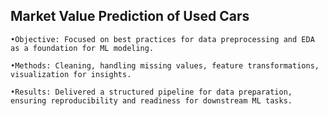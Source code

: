 ﻿## Market Value Prediction of Used Cars


	•Objective: Focused on best practices for data preprocessing and EDA as a foundation for ML modeling.

    •Methods: Cleaning, handling missing values, feature transformations, visualization for insights.

	•Results: Delivered a structured pipeline for data preparation, ensuring reproducibility and readiness for downstream ML tasks.